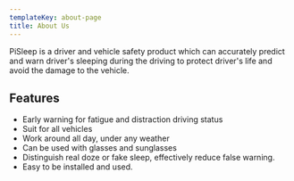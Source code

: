 ```yaml
---
templateKey: about-page
title: About Us
---
```

PiSleep is a driver and vehicle safety product which can accurately predict and warn driver's sleeping during the driving to protect driver's life and avoid the damage to the vehicle.

## Features

* Early warning for fatigue and distraction driving status
* Suit for all vehicles
* Work around all day, under any weather
* Can be used with glasses and sunglasses
* Distinguish real doze or fake sleep, effectively reduce false warning.
* Easy to be installed and used.
